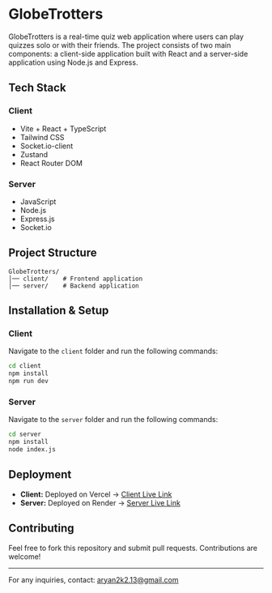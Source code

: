 # GlobeTrotters

GlobeTrotters is a real-time quiz web application where users can play quizzes solo or with their friends. The project consists of two main components: a client-side application built with React and a server-side application using Node.js and Express.

## Tech Stack

### Client
- Vite + React + TypeScript
- Tailwind CSS
- Socket.io-client
- Zustand
- React Router DOM

### Server
- JavaScript
- Node.js
- Express.js
- Socket.io

## Project Structure
```
GlobeTrotters/
│── client/    # Frontend application
│── server/    # Backend application
```

## Installation & Setup

### Client

Navigate to the `client` folder and run the following commands:

```sh
cd client
npm install
npm run dev
```

### Server

Navigate to the `server` folder and run the following commands:

```sh
cd server
npm install
node index.js
```

## Deployment

- **Client:** Deployed on Vercel → [Client Live Link](https://globe-trotters-three.vercel.app/)
- **Server:** Deployed on Render → [Server Live Link](https://globetrotters-2biq.onrender.com/)

## Contributing

Feel free to fork this repository and submit pull requests. Contributions are welcome!
<!-- 
## License

This project is licensed under the MIT License. -->

---

For any inquiries, contact: aryan2k2.13@gmail.com

